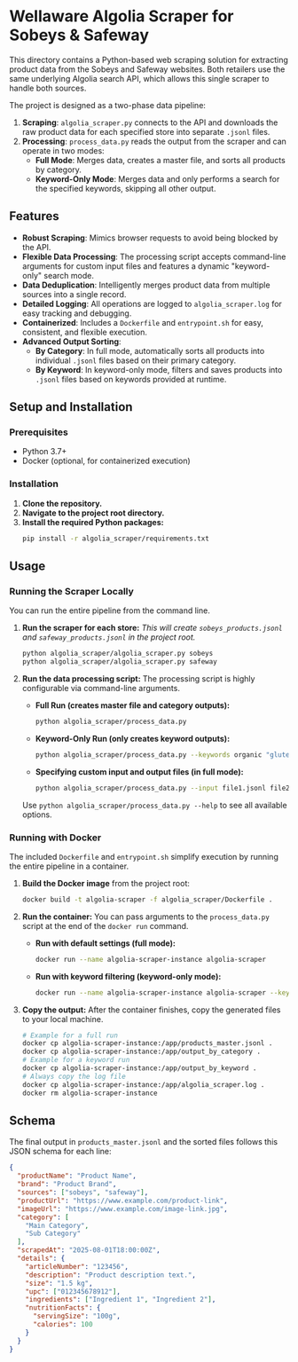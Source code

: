 # Wellaware Algolia Scraper for Sobeys & Safeway

This directory contains a Python-based web scraping solution for extracting product data from the Sobeys and Safeway websites. Both retailers use the same underlying Algolia search API, which allows this single scraper to handle both sources.

The project is designed as a two-phase data pipeline:
1.  **Scraping**: `algolia_scraper.py` connects to the API and downloads the raw product data for each specified store into separate `.jsonl` files.
2.  **Processing**: `process_data.py` reads the output from the scraper and can operate in two modes:
    - **Full Mode**: Merges data, creates a master file, and sorts all products by category.
    - **Keyword-Only Mode**: Merges data and only performs a search for the specified keywords, skipping all other output.

## Features

- **Robust Scraping**: Mimics browser requests to avoid being blocked by the API.
- **Flexible Data Processing**: The processing script accepts command-line arguments for custom input files and features a dynamic "keyword-only" search mode.
- **Data Deduplication**: Intelligently merges product data from multiple sources into a single record.
- **Detailed Logging**: All operations are logged to `algolia_scraper.log` for easy tracking and debugging.
- **Containerized**: Includes a `Dockerfile` and `entrypoint.sh` for easy, consistent, and flexible execution.
- **Advanced Output Sorting**:
    - **By Category**: In full mode, automatically sorts all products into individual `.jsonl` files based on their primary category.
    - **By Keyword**: In keyword-only mode, filters and saves products into `.jsonl` files based on keywords provided at runtime.

## Setup and Installation

### Prerequisites

- Python 3.7+
- Docker (optional, for containerized execution)

### Installation

1.  **Clone the repository.**
2.  **Navigate to the project root directory.**
3.  **Install the required Python packages:**
    ```bash
    pip install -r algolia_scraper/requirements.txt
    ```

## Usage

### Running the Scraper Locally

You can run the entire pipeline from the command line.

1.  **Run the scraper for each store:**
    *This will create `sobeys_products.jsonl` and `safeway_products.jsonl` in the project root.*
    ```bash
    python algolia_scraper/algolia_scraper.py sobeys
    python algolia_scraper/algolia_scraper.py safeway
    ```

2.  **Run the data processing script:**
    The processing script is highly configurable via command-line arguments.

    *   **Full Run (creates master file and category outputs):**
        ```bash
        python algolia_scraper/process_data.py
        ```
    *   **Keyword-Only Run (only creates keyword outputs):**
        ```bash
        python algolia_scraper/process_data.py --keywords organic "gluten free" baby
        ```
    *   **Specifying custom input and output files (in full mode):**
        ```bash
        python algolia_scraper/process_data.py --input file1.jsonl file2.jsonl --output custom_master.jsonl
        ```
    Use `python algolia_scraper/process_data.py --help` to see all available options.

### Running with Docker

The included `Dockerfile` and `entrypoint.sh` simplify execution by running the entire pipeline in a container.

1.  **Build the Docker image** from the project root:
    ```bash
    docker build -t algolia-scraper -f algolia_scraper/Dockerfile .
    ```

2.  **Run the container:**
    You can pass arguments to the `process_data.py` script at the end of the `docker run` command.

    *   **Run with default settings (full mode):**
        ```bash
        docker run --name algolia-scraper-instance algolia-scraper
        ```
    *   **Run with keyword filtering (keyword-only mode):**
        ```bash
        docker run --name algolia-scraper-instance algolia-scraper --keywords organic baby
        ```

3.  **Copy the output:**
    After the container finishes, copy the generated files to your local machine.
    ```bash
    # Example for a full run
    docker cp algolia-scraper-instance:/app/products_master.jsonl .
    docker cp algolia-scraper-instance:/app/output_by_category .
    # Example for a keyword run
    docker cp algolia-scraper-instance:/app/output_by_keyword .
    # Always copy the log file
    docker cp algolia-scraper-instance:/app/algolia_scraper.log .
    docker rm algolia-scraper-instance
    ```

## Schema

The final output in `products_master.jsonl` and the sorted files follows this JSON schema for each line:

```json
{
  "productName": "Product Name",
  "brand": "Product Brand",
  "sources": ["sobeys", "safeway"],
  "productUrl": "https://www.example.com/product-link",
  "imageUrl": "https://www.example.com/image-link.jpg",
  "category": [
    "Main Category",
    "Sub Category"
  ],
  "scrapedAt": "2025-08-01T18:00:00Z",
  "details": {
    "articleNumber": "123456",
    "description": "Product description text.",
    "size": "1.5 kg",
    "upc": ["012345678912"],
    "ingredients": ["Ingredient 1", "Ingredient 2"],
    "nutritionFacts": {
      "servingSize": "100g",
      "calories": 100
    }
  }
}
```
